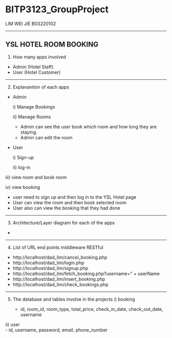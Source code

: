# BITP3123_GroupProject

LIM WEI JIE B03220102

--------------------------------------------------------------------
YSL HOTEL ROOM BOOKING 
--------------------------------------------------------------------

1.  How many apps involved
-  Admin (Hotel Staff)
-  User (Hotel Customer)

---------------------------------------------------------------------

2. Explanantion of each apps
-  Admin
  
    i) Manage Bookings
   
   ii) Manage Rooms

   - Admin can see the user book which room and how long they are staying.
   - Admin can edit the room

-  User
  
    i) Sign-up
   
   ii) log-in
   
  iii) view room and book room

   iv) view booking

   - user need to sign up and then log in to the YSL Hotel page
   - User can view the room and then book selected room
   - User also can view the booking that they had done

---------------------------------------------------------------------

3.  Architecture/Layer diagram for each of the apps

   -

---------------------------------------------------------------------

4.  List of URL end points middleware RESTful

- http://localhost/dad_lim/cancel_booking.php
- http://localhost/dad_lim/login.php
- http://localhost/dad_lim/signup.php
- http://localhost/dad_lim/fetch_booking.php?username=" + userName
- http://localhost/dad_lim/insert_booking.php
- http://localhost/dad_lim/check_bookings.php


----------------------------------------------------------------------

5.  The database and tables involve in the projects
   i) booking

      - id, room_id, room_type, total_price, check_in_date, check_out_date, username

  ii) user  
      - id, username, password, email, phone_number

